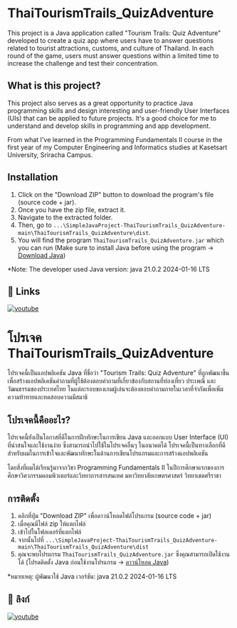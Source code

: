 # ThaiTourismTrails_QuizAdventure

This project is a Java application called "Tourism Trails: Quiz Adventure" developed to create a quiz app where users have to answer questions related to tourist attractions, customs, and culture of Thailand. In each round of the game, users must answer questions within a limited time to increase the challenge and test their concentration.

## What is this project?

This project also serves as a great opportunity to practice Java programming skills and design interesting and user-friendly User Interfaces (UIs) that can be applied to future projects. It's a good choice for me to understand and develop skills in programming and app development.

From what I've learned in the Programming Fundamentals II course in the first year of my Computer Engineering and Informatics studies at Kasetsart University, Sriracha Campus.

## Installation

1. Click on the "Download ZIP" button to download the program's file (source code + jar).
2. Once you have the zip file, extract it.
3. Navigate to the extracted folder.
4. Then, go to `...\SimpleJavaProject-ThaiTourismTrails_QuizAdventure-main\ThaiTourismTrails_QuizAdventure\dist`.
5. You will find the program `ThaiTourismTrails_QuizAdventure.jar` which you can run (Make sure to install Java before using the program -> [Download Java](https://www.java.com/en/))

*Note: The developer used Java version: java 21.0.2 2024-01-16 LTS

## 🔗 Links
[![youtube](https://img.shields.io/badge/Youtube_video-000?style=for-the-badge&logo=ko-fi&logoColor=white)](https://youtu.be/uKEi0TSQzCg)

# โปรเจค ThaiTourismTrails_QuizAdventure

โปรเจคนี้เป็นแอปพลิเคชัน Java ที่ชื่อว่า "Tourism Trails: Quiz Adventure" ที่ถูกพัฒนาขึ้นเพื่อสร้างแอปพลิเคชันคำถามที่ผู้ใช้ต้องตอบคำถามที่เกี่ยวข้องกับสถานที่ท่องเที่ยว ประเพณี และวัฒนธรรมของประเทศไทย ในแต่ละรอบของเกมผู้เล่นจะต้องตอบคำถามภายในเวลาที่จำกัดเพื่อเพิ่มความท้าทายและทดสอบความมีสมาธิ

## โปรเจคนี้คืออะไร?

โปรเจคนี้ยังเป็นโอกาสที่ดีในการฝึกทักษะในการเขียน Java และออกแบบ User Interface (UI) ที่น่าสนใจและใช้งานง่าย ซึ่งสามารถนำไปใช้ในโปรเจคอื่นๆ ในอนาคตได้ โปรเจคนี้เป็นทางเลือกที่ดีสำหรับผมในการเข้าใจและพัฒนาทักษะในด้านการเขียนโปรแกรมและการสร้างแอปพลิเคชัน

โดยสิ่งที่ผมได้เรียนรู้มาจากวิชา Programming Fundamentals II ในปีการศึกษาแรกของการศึกษาวิศวกรรมคอมพิวเตอร์และวิทยาการสารสนเทศ มหาวิทยาลัยเกษตรศาสตร์ วิทยาเขตศรีราชา

## การติดตั้ง

1. คลิกที่ปุ่ม "Download ZIP" เพื่อดาวน์โหลดไฟล์โปรแกรม (source code + jar)
2. เมื่อคุณมีไฟล์ zip ให้แตกไฟล์
3. เข้าไปในโฟลเดอร์ที่แตกไฟล์
4. จากนั้นไปที่ `...\SimpleJavaProject-ThaiTourismTrails_QuizAdventure-main\ThaiTourismTrails_QuizAdventure\dist`
5. คุณจะพบโปรแกรม `ThaiTourismTrails_QuizAdventure.jar` ซึ่งคุณสามารถเปิดใช้งานได้ (โปรดติดตั้ง Java ก่อนใช้งานโปรแกรม -> [ดาวน์โหลด Java](https://www.java.com/en/))

*หมายเหตุ: ผู้พัฒนาใช้ Java เวอร์ชัน: java 21.0.2 2024-01-16 LTS

## 🔗 ลิงก์
[![youtube](https://img.shields.io/badge/Youtube_video-000?style=for-the-badge&logo=ko-fi&logoColor=white)](https://youtu.be/uKEi0TSQzCg)



